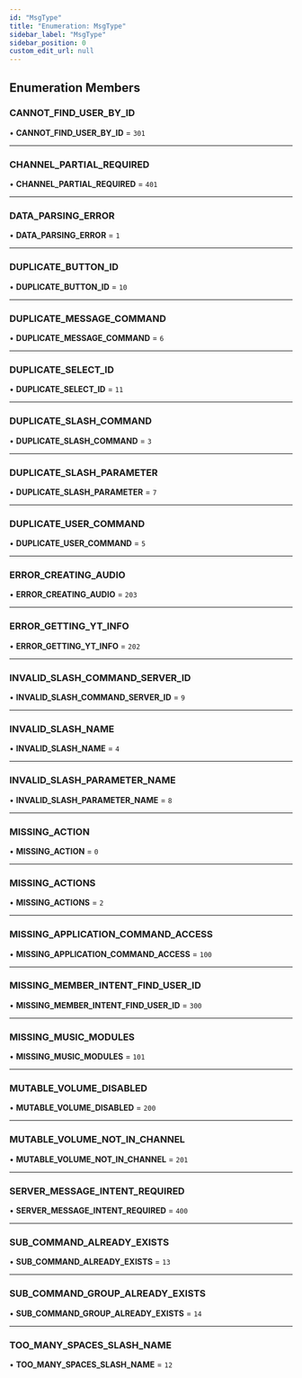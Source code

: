 ```yaml
---
id: "MsgType"
title: "Enumeration: MsgType"
sidebar_label: "MsgType"
sidebar_position: 0
custom_edit_url: null
---
```


## Enumeration Members

### CANNOT\_FIND\_USER\_BY\_ID

• **CANNOT\_FIND\_USER\_BY\_ID** = ``301``

___

### CHANNEL\_PARTIAL\_REQUIRED

• **CHANNEL\_PARTIAL\_REQUIRED** = ``401``

___

### DATA\_PARSING\_ERROR

• **DATA\_PARSING\_ERROR** = ``1``

___

### DUPLICATE\_BUTTON\_ID

• **DUPLICATE\_BUTTON\_ID** = ``10``

___

### DUPLICATE\_MESSAGE\_COMMAND

• **DUPLICATE\_MESSAGE\_COMMAND** = ``6``

___

### DUPLICATE\_SELECT\_ID

• **DUPLICATE\_SELECT\_ID** = ``11``

___

### DUPLICATE\_SLASH\_COMMAND

• **DUPLICATE\_SLASH\_COMMAND** = ``3``

___

### DUPLICATE\_SLASH\_PARAMETER

• **DUPLICATE\_SLASH\_PARAMETER** = ``7``

___

### DUPLICATE\_USER\_COMMAND

• **DUPLICATE\_USER\_COMMAND** = ``5``

___

### ERROR\_CREATING\_AUDIO

• **ERROR\_CREATING\_AUDIO** = ``203``

___

### ERROR\_GETTING\_YT\_INFO

• **ERROR\_GETTING\_YT\_INFO** = ``202``

___

### INVALID\_SLASH\_COMMAND\_SERVER\_ID

• **INVALID\_SLASH\_COMMAND\_SERVER\_ID** = ``9``

___

### INVALID\_SLASH\_NAME

• **INVALID\_SLASH\_NAME** = ``4``

___

### INVALID\_SLASH\_PARAMETER\_NAME

• **INVALID\_SLASH\_PARAMETER\_NAME** = ``8``

___

### MISSING\_ACTION

• **MISSING\_ACTION** = ``0``

___

### MISSING\_ACTIONS

• **MISSING\_ACTIONS** = ``2``

___

### MISSING\_APPLICATION\_COMMAND\_ACCESS

• **MISSING\_APPLICATION\_COMMAND\_ACCESS** = ``100``

___

### MISSING\_MEMBER\_INTENT\_FIND\_USER\_ID

• **MISSING\_MEMBER\_INTENT\_FIND\_USER\_ID** = ``300``

___

### MISSING\_MUSIC\_MODULES

• **MISSING\_MUSIC\_MODULES** = ``101``

___

### MUTABLE\_VOLUME\_DISABLED

• **MUTABLE\_VOLUME\_DISABLED** = ``200``

___

### MUTABLE\_VOLUME\_NOT\_IN\_CHANNEL

• **MUTABLE\_VOLUME\_NOT\_IN\_CHANNEL** = ``201``

___

### SERVER\_MESSAGE\_INTENT\_REQUIRED

• **SERVER\_MESSAGE\_INTENT\_REQUIRED** = ``400``

___

### SUB\_COMMAND\_ALREADY\_EXISTS

• **SUB\_COMMAND\_ALREADY\_EXISTS** = ``13``

___

### SUB\_COMMAND\_GROUP\_ALREADY\_EXISTS

• **SUB\_COMMAND\_GROUP\_ALREADY\_EXISTS** = ``14``

___

### TOO\_MANY\_SPACES\_SLASH\_NAME

• **TOO\_MANY\_SPACES\_SLASH\_NAME** = ``12``
